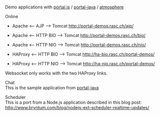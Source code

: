 Demo applications with [portal.js](https://github.com/flowersinthesand/portal) / [portal-java](https://github.com/flowersinthesand/portal-java) / [atmosphere](https://github.com/Atmosphere/atmosphere)

Online
  
  * Apache <-- AJP --> Tomcat       http://portal-demos.rasc.ch/ajp/
  * Apache <-- HTTP BIO --> Tomcat  http://portal-demos.rasc.ch/bio/
  * Apache <-- HTTP NIO --> Tomcat  http://portal-demos.rasc.ch/nio/  
  
  * HAProxy <-- HTTP BIO --> Tomcat http://ha-bio.rasc.ch/portal-demos/
  * HAProxy <-- HTTP NIO --> Tomcat http://ha-nio.rasc.ch/portal-demos/
  
Websocket only works with the two HAProxy links. 


Chat    
This is the sample application from [portal-java](https://github.com/flowersinthesand/portal-java)
  
Scheduler    
This is a port from a Node.js application described in this blog post: 
http://www.bryntum.com/blog/nodejs-ext-scheduler-realtime-updates/
  